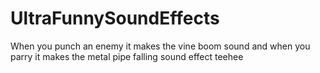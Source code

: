 # UltraFunnySoundEffects
When you punch an enemy it makes the vine boom sound and when you parry it makes the metal pipe falling sound effect teehee 
